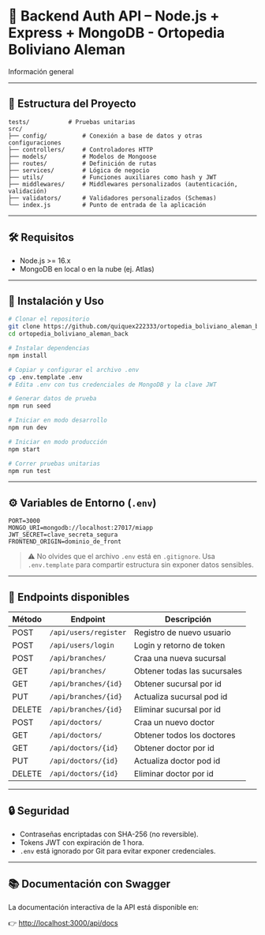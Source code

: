 
# 🧠 Backend Auth API – Node.js + Express + MongoDB - Ortopedia Boliviano Aleman

Información general

---

## 📁 Estructura del Proyecto

```
tests/           # Pruebas unitarias
src/
├── config/          # Conexión a base de datos y otras configuraciones
├── controllers/     # Controladores HTTP
├── models/          # Modelos de Mongoose
├── routes/          # Definición de rutas
├── services/        # Lógica de negocio
├── utils/           # Funciones auxiliares como hash y JWT
├── middlewares/     # Middlewares personalizados (autenticación, validación)
├── validators/      # Validadores personalizados (Schemas)
└── index.js         # Punto de entrada de la aplicación
```

---

## 🛠 Requisitos

- Node.js >= 16.x
- MongoDB en local o en la nube (ej. Atlas)

---

## 🚀 Instalación y Uso

```bash
# Clonar el repositorio
git clone https://github.com/quiquex222333/ortopedia_boliviano_aleman_back.git
cd ortopedia_boliviano_aleman_back

# Instalar dependencias
npm install

# Copiar y configurar el archivo .env
cp .env.template .env
# Edita .env con tus credenciales de MongoDB y la clave JWT

# Generar datos de prueba
npm run seed

# Iniciar en modo desarrollo
npm run dev

# Iniciar en modo producción
npm start

# Correr pruebas unitarias
npm run test
```

---

## ⚙️ Variables de Entorno (`.env`)

```env
PORT=3000
MONGO_URI=mongodb://localhost:27017/miapp
JWT_SECRET=clave_secreta_segura
FRONTEND_ORIGIN=dominio_de_front
```

> ⚠️ No olvides que el archivo `.env` está en `.gitignore`. Usa `.env.template` para compartir estructura sin exponer datos sensibles.

---

## 🔐 Endpoints disponibles

| Método | Endpoint              | Descripción                |
|--------|-----------------------|----------------------------|
| POST   | `/api/users/register` | Registro de nuevo usuario |
| POST   | `/api/users/login`    | Login y retorno de token  |
| POST   | `/api/branches/`      | Craa una nueva sucursal   |
| GET    | `/api/branches/`      | Obtener todas las sucursales |
| GET    | `/api/branches/{id}`  | Obtener sucursal por id      |
| PUT    | `/api/branches/{id}`  | Actualiza sucursal pod id    |
| DELETE | `/api/branches/{id}`  | Eliminar sucursal por id     |
| POST   | `/api/doctors/`      | Craa un nuevo doctor         |
| GET    | `/api/doctors/`      | Obtener todos los doctores   |
| GET    | `/api/doctors/{id}`  | Obtener doctor por id        |
| PUT    | `/api/doctors/{id}`  | Actualiza doctor pod id      |
| DELETE | `/api/doctors/{id}`  | Eliminar doctor por id       |

---

## 🔒 Seguridad

- Contraseñas encriptadas con SHA-256 (no reversible).
- Tokens JWT con expiración de 1 hora.
- `.env` está ignorado por Git para evitar exponer credenciales.

---

## 📚 Documentación con Swagger

La documentación interactiva de la API está disponible en:

👉 [http://localhost:3000/api/docs](http://localhost:3000/api/docs)
